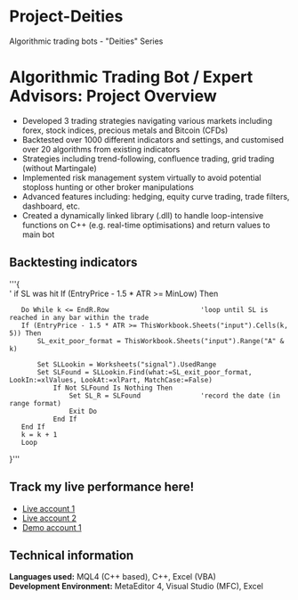 # Project-Deities
Algorithmic trading bots - "Deities" Series

# Algorithmic Trading Bot / Expert Advisors: Project Overview
* Developed 3 trading strategies navigating various markets including forex, stock indices, precious metals and Bitcoin (CFDs)
* Backtested over 1000 different indicators and settings, and customised over 20 algorithms from existing indicators
* Strategies including trend-following, confluence trading, grid trading (without Martingale)
* Implemented risk management system virtually to avoid potential stoploss hunting or other broker manipulations
* Advanced features including: hedging, equity curve trading, trade filters, dashboard, etc.
* Created a dynamically linked library (.dll) to handle loop-intensive functions on C++ (e.g. real-time optimisations) and return values to main bot

## Backtesting indicators

'''{           
       ' if SL was hit
       If (EntryPrice - 1.5 * ATR >= MinLow) Then
            
       Do While k <= EndR.Row                       'loop until SL is reached in any bar within the trade
       If (EntryPrice - 1.5 * ATR >= ThisWorkbook.Sheets("input").Cells(k, 5)) Then
           SL_exit_poor_format = ThisWorkbook.Sheets("input").Range("A" & k)
                
           Set SLLookin = Worksheets("signal").UsedRange
           Set SLFound = SLLookin.Find(what:=SL_exit_poor_format, LookIn:=xlValues, LookAt:=xlPart, MatchCase:=False)
               If Not SLFound Is Nothing Then
                   Set SL_R = SLFound               'record the date (in range format)
                   Exit Do
               End If
       End If
       k = k + 1
       Loop
}'''

## Track my live performance here!
* [Live account 1](https://www.mql5.com/en/signals/1530022?utm_source=www.twitter.com&utm_campaign=en.signals.sharing.desktop&date=1653775200)
* [Live account 2](https://www.mql5.com/en/signals/1350008?utm_source=www.twitter.com&utm_campaign=en.signals.sharing.desktop&date=1653775200)
* [Demo account 1](https://www.mql5.com/en/signals/1546848?utm_source=www.twitter.com&utm_campaign=en.signals.sharing.desktop&date=1653775200)

## Technical information
**Languages used:** MQL4 (C++ based), C++, Excel (VBA)  
**Development Environment:** MetaEditor 4, Visual Studio (MFC), Excel
